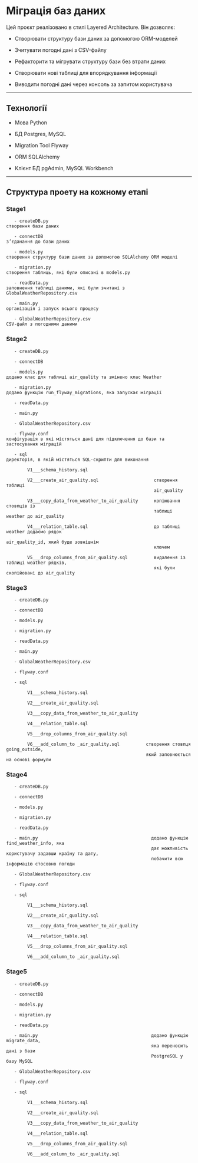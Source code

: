 # Міграція баз даних

Цей проєкт реалізовано в стилі Layered Architecture. Він дозволяє:

- Створювати структуру бази даних за допомогою ORM-моделей

- Зчитувати погодні дані з CSV-файлу

- Рефакторити та мігрувати структуру бази без втрати даних

- Створювати нові таблиці для впорядкування інформації

- Виводити погодні дані через консоль за запитом користувача

______________________________________________________________________________________

## Технології

- Мова             Python

- БД               Postgres, MySQL

- Migration Tool   Flyway

- ORM              SQLAlchemy

- Клієнт БД       pgAdmin, MySQL Workbench

______________________________________________________________________________________

## Структура проету на кожному етапі


### Stage1 

       - createDB.py                                                  	cтворення бази даних
       
       - connectDB	                                                        з’єданання до бази даних
       
       - models.py                                                          створення структуру бази даних за допомогою SQLAlchemy ORM моделі
       
       - migration.py                       	                        створення таблиць, які були описані в models.py
       
       - readData.py    	                                                заповнення таблиці даними, які були зчитані з GlobalWeatherRepository.csv 
       
       - main.py	                                                        організація і запуск всього процесу

       - GlobalWeatherRepository.csv                                        CSV-файл з погодними даними 


### Stage2

       - createDB.py                                                    
       
       - connectDB	                                                    
       
       - models.py                                                          додано клас для таблиці air_quality та змінено клас Weather
       
       - migration.py                       	                        додано функцію run_flyway_migrations, яка запускає міграції
       
       - readData.py    	                                               
         
       - main.py	                                                       
       
       - GlobalWeatherRepository.csv                                      

       - flyway.conf	                                                конфігурація в які містяться дані для підключення до бази та застосування міграцій 

       - sql                                                                директорія, в якій містяться SQL-скрипти для виконання
       
            V1___schema_history.sql  

            V2___create_air_quality.sql  	                створення таблиці 
                                                            air_quality

            V3___copy_data_from_weather_to_air_quality  	копіювання стовпців із 
                                                            таблиці weather до air_quality  
            
            V4___relation_table.sql                     	до таблиці weather додаємо рядок 
                                                            air_quality_id, який буде зовнішнім 
                                                            ключем

            V5___drop_columns_from_air_quality.sql          видалення із таблиці weather рядків, 
                                                            які були скопійовані до air_quality


### Stage3 

       - createDB.py                                                    
       
       - connectDB	                                                    
       
       - models.py                                                       
       
       - migration.py                       	                            
       
       - readData.py    	                                               
         
       - main.py	                                                       
       
       - GlobalWeatherRepository.csv                                      

       - flyway.conf	                                                   

       - sql                                                              
       
            V1___schema_history.sql  

            V2___create_air_quality.sql  	                

            V3___copy_data_from_weather_to_air_quality  	
            
            V4___relation_table.sql                     	

            V5___drop_columns_from_air_quality.sql        

            V6___add_column_to _air_quality.sql          створення стовпця going_outside, 
                                                         який заповнюється на основі формули


### Stage4

       - createDB.py                                                    
       
       - connectDB	                                                    
       
       - models.py                                                       
       
       - migration.py                       	                            
       
       - readData.py    	                                               
         
       - main.py	                                       додано функцію find_weather_info, яка
                                                           дає можливість користувачу задавши країну та дату, 
                                                           побачити всю інформацію стосовно погоди                                      
       
       - GlobalWeatherRepository.csv                                      

       - flyway.conf	                                                   

       - sql                                                              
       
            V1___schema_history.sql  

            V2___create_air_quality.sql  	                

            V3___copy_data_from_weather_to_air_quality  	
            
            V4___relation_table.sql                     	

            V5___drop_columns_from_air_quality.sql        

            V6___add_column_to _air_quality.sql          

### Stage5

       - createDB.py                                                    
       
       - connectDB	                                                    
       
       - models.py                                                       
       
       - migration.py                       	                            
       
       - readData.py    	                                               
         
       - main.py	                                       додано функцію migrate_data, 
                                                           яка переносить дані з бази 
                                                           PostgreSQL у базу MySQL                                      
       
       - GlobalWeatherRepository.csv                                      

       - flyway.conf	                                                   

       - sql                                                              
       
            V1___schema_history.sql  

            V2___create_air_quality.sql  	                

            V3___copy_data_from_weather_to_air_quality  	
            
            V4___relation_table.sql                     	

            V5___drop_columns_from_air_quality.sql        

            V6___add_column_to _air_quality.sql     
